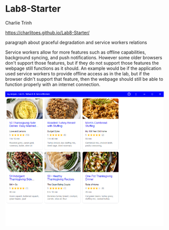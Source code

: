 # Lab8-Starter

Charlie Trinh

https://charlitoes.github.io/Lab8-Starter/

paragraph about graceful degradation and service workers relations

Service workers allow for more features such as offline capabilities, background syncing, and push notifications. However some older browsers don't support those features, but if they do not support those features the webpage still functions as it should. An example would be if the application used service workers to provide offline access as in the lab, but if the browser didn't support that feature, then the webpage should still be able to function properly with an internet connection.

![pwa](pwa.png)  
